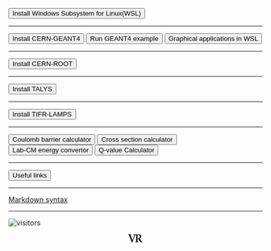 <a href="wsl"><input type=button value="Install Windows Subsystem for Linux(WSL)"></a>

---

<a href="geant4"><input type=button value="Install CERN-GEANT4"></a>
<a href="geant4ex"><input type=button value="Run GEANT4 example"></a>
<a href="geant4vis"><input type=button value="Graphical applications in WSL"></a>
  
---

<a href="root"><input type=button value="Install CERN-ROOT"></a>

---

<a href="talys"><input type=button value="Install TALYS"></a>

---

<a href="lamps"><input type=button value="Install TIFR-LAMPS"></a>

---

<a href="cbcal"><input type=button value="Coulomb barrier calculator"></a>
<a href="crxncal"><input type=button value="Cross section calculator"></a>
<a href="labcmcal"><input type=button value="Lab-CM energy convertor"></a>
<a href="https://www.nndc.bnl.gov/qcalc/"><input type=button value="Q-value Calculator"></a>

---

<a href="links"><input type=button value="Useful links"></a>

---

<a href="https://www.markdownguide.org/basic-syntax/" target="_blank">Markdown syntax</a>

---

![visitors](https://visitor-badge.glitch.me/badge?page_id=rangavirender.site.tools)

<p align="center">
  <img src="logo_v1.png" width="30">
</p>
